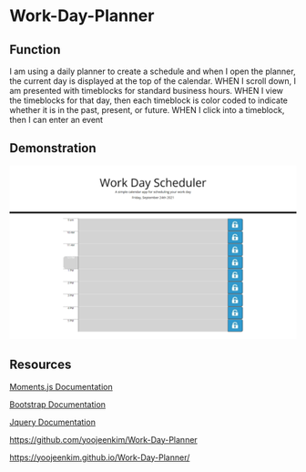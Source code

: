 # Work-Day-Planner

## Function
I am using a daily planner to create a schedule and when I open the planner, the current day is displayed at the top of the calendar.
WHEN I scroll down, I am presented with timeblocks for standard business hours.
WHEN I view the timeblocks for that day, then each timeblock is color coded to indicate whether it is in the past, present, or future.
WHEN I click into a timeblock, then I can enter an event

## Demonstration
![The web page shows a user's planner.](./assets/images/download.png)

## Resources
[Moments.js Documentation](https://momentjs.com/docs)

[Bootstrap Documentation](https://getbootstrap.com/docs/5.1/getting-started/introduction/)

[Jquery Documentation](https://api.jquery.com/)

https://github.com/yoojeenkim/Work-Day-Planner

https://yoojeenkim.github.io/Work-Day-Planner/